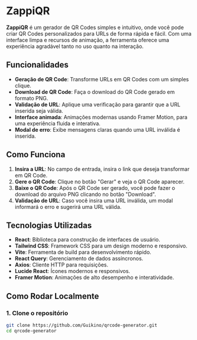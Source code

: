# ZappiQR

**ZappiQR** é um gerador de QR Codes simples e intuitivo, onde você pode criar QR Codes personalizados para URLs de forma rápida e fácil. Com uma interface limpa e recursos de animação, a ferramenta oferece uma experiência agradável tanto no uso quanto na interação.

## Funcionalidades

- **Geração de QR Code**: Transforme URLs em QR Codes com um simples clique.
- **Download de QR Code**: Faça o download do QR Code gerado em formato PNG.
- **Validação de URL**: Aplique uma verificação para garantir que a URL inserida seja válida.
- **Interface animada**: Animações modernas usando Framer Motion, para uma experiência fluida e interativa.
- **Modal de erro**: Exibe mensagens claras quando uma URL inválida é inserida.

## Como Funciona

1. **Insira a URL**: No campo de entrada, insira o link que deseja transformar em QR Code.
2. **Gere o QR Code**: Clique no botão "Gerar" e veja o QR Code aparecer.
3. **Baixe o QR Code**: Após o QR Code ser gerado, você pode fazer o download do arquivo PNG clicando no botão "Download".
4. **Validação de URL**: Caso você insira uma URL inválida, um modal informará o erro e sugerirá uma URL válida.

## Tecnologias Utilizadas

- **React**: Biblioteca para construção de interfaces de usuário.
- **Tailwind CSS**: Framework CSS para um design moderno e responsivo.
- **Vite**: Ferramenta de build para desenvolvimento rápido.
- **React Query**: Gerenciamento de dados assíncronos.
- **Axios**: Cliente HTTP para requisições.
- **Lucide React**: Ícones modernos e responsivos.
- **Framer Motion**: Animações de alto desempenho e interatividade.

## Como Rodar Localmente

### 1. Clone o repositório

```bash
git clone https://github.com/Guikino/qrcode-generator.git
cd qrcode-generator
